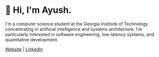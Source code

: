 # 👋 Hi, I'm Ayush.
I'm a computer science student at the Georgia Institute of Technology concentrating in artificial intelligence and systems architecture. I'm particularly interested in software engineering, low-latency systems, and quantitative development.

[Website](https://ayushgundawar.me) | [LinkedIn](https://linkedin.com/in/ayushgun)
